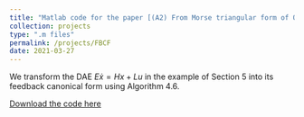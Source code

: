 ```yaml
---
title: "Matlab code for the paper [(A2) From Morse triangular form of ODE control systems to feedback canonical form of DAE control systems](http://chenyahao.github.io/files/A2From.pdf)"
collection: projects
type: ".m files"
permalink: /projects/FBCF 
date: 2021-03-27 
---
```


We transform the DAE $E\dot x=Hx+Lu$ in the example of Section 5 into its feedback canonical form using Algorithm 4.6.

[Download the code here](http://chenyahao.github.io/files/Code-FBCF.rar)